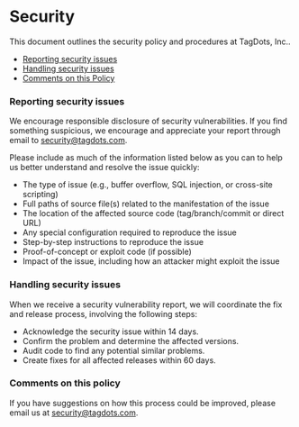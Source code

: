 <!-- NOTE: this file is managed by terraform -->
# Security

This document outlines the security policy and procedures at TagDots, Inc..

  * [Reporting security issues](#reporting-security-issues)
  * [Handling security issues](#handling-security-issues)
  * [Comments on this Policy](#comments-on-this-policy)

### Reporting security issues
We encourage responsible disclosure of security vulnerabilities. If you find something suspicious, we encourage and appreciate your report through email to security@tagdots.com.

Please include as much of the information listed below as you can to help us better understand and resolve the issue quickly:

- The type of issue (e.g., buffer overflow, SQL injection, or cross-site scripting)
- Full paths of source file(s) related to the manifestation of the issue
- The location of the affected source code (tag/branch/commit or direct URL)
- Any special configuration required to reproduce the issue
- Step-by-step instructions to reproduce the issue
- Proof-of-concept or exploit code (if possible)
- Impact of the issue, including how an attacker might exploit the issue

### Handling security issues
When we receive a security vulnerability report, we will coordinate the fix and release process, involving the following steps:

  * Acknowledge the security issue within 14 days.
  * Confirm the problem and determine the affected versions.
  * Audit code to find any potential similar problems.
  * Create fixes for all affected releases within 60 days.

### Comments on this policy
If you have suggestions on how this process could be improved, please email us at security@tagdots.com.
